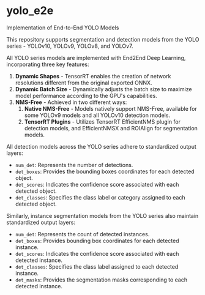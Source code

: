 # yolo_e2e
Implementation of End-to-End YOLO Models


This repository supports segmentation and detection models from the YOLO series - YOLOv10, YOLOv9, YOLOv8, and YOLOv7. 

All YOLO series models are implemented with End2End Deep Learning, incorporating three key features:

1. **Dynamic Shapes** - TensorRT enables the creation of network resolutions different from the original exported ONNX.
2. **Dynamic Batch Size** - Dynamically adjusts the batch size to maximize model performance according to the GPU's capabilities.
3. **NMS-Free** - Achieved in two different ways:
   1. **Native NMS-Free** - Models natively support NMS-Free, available for some YOLOv9 models and all YOLOv10 detection models.
   2. **TensorRT Plugins** - Utilizes TensorRT EfficientNMS plugin for detection models, and EfficientNMSX and ROIAlign for segmentation models.


All detection models across the YOLO series adhere to standardized output layers:

- `num_det`: Represents the number of detections.
- `det_boxes`: Provides the bounding boxes coordinates for each detected object.
- `det_scores`: Indicates the confidence score associated with each detected object.
- `det_classes`: Specifies the class label or category assigned to each detected object.

Similarly, instance segmentation models from the YOLO series also maintain standardized output layers:

- `num_det`: Represents the count of detected instances.
- `det_boxes`: Provides bounding box coordinates for each detected instance.
- `det_scores`: Indicates the confidence score associated with each detected instance.
- `det_classes`: Specifies the class label assigned to each detected instance.
- `det_masks`: Provides the segmentation masks corresponding to each detected instance.
